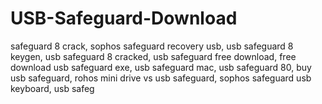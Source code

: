 # USB-Safeguard-Download
safeguard 8 crack, sophos safeguard recovery usb, usb safeguard 8 keygen, usb safeguard 8 cracked, usb safeguard free download, free download usb safeguard exe, usb safeguard mac, usb safeguard 80, buy usb safeguard, rohos mini drive vs usb safeguard, sophos safeguard usb keyboard, usb safeg
